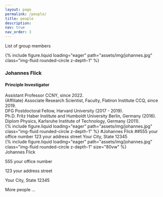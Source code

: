 ```yaml
---
layout: page
permalink: /people/
title: people
description:
nav: true
nav_order: 3
---
```


List of group members

<div class="row">
    <div class="col-sm mt-3 mt-md-0">
        {% include figure.liquid loading="eager" path="assets/img/johannes.jpg" class="img-fluid rounded-circle z-depth-1" %}
    <figcaption class="caption">
    <h3>Johannes Flick</h3>
    <h4>Principle Investigator</h4>
    Assistant Professor CCNY, since 2022.<br>
        (Affiliate) Associate Research Scientist, Faculty, Flatiron Institute CCQ, since 2019.<br>
        DFG Postdoctoral Fellow, Harvard University (2017 - 2019).<br>
        Ph.D. Fritz Haber Institute and Humboldt University Berlin, Germany (2016).<br/>
        Diplom Physics, Karlsruhe Institute of Technology, Germany (2011).<br/>
    </figcaption>
    </div>
    <div class="col-sm mt-3 mt-md-0">
        {% include figure.liquid loading="eager" path="assets/img/johannes.jpg" class="img-fluid rounded-circle z-depth-1" %}
    #Johannes Flick
    ##555 your office number
    123 your address street
    Your City, State 12345
    </div>
    <div class="col-sm mt-3 mt-md-0">
        {% include figure.liquid loading="eager" path="assets/img/johannes.jpg" class="img-fluid rounded-circle z-depth-1" size="80vw" %}
        <div class="more-info">
        Johannes Flick
        <p>555 your office number</p>
        <p>123 your address street</p>
        <p>Your City, State 12345</p>
        </div>
    </div>
</div>

More people ...

